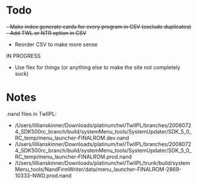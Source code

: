 # Todo
~~- Make index generate cards for every program in CSV (exclude duplicates)~~
~~- Add TWL or NTR option in CSV~~
- Reorder CSV to make more sense

IN PROGRESS
- Use flex for things (or anything else to make the site not completely suck)







# Notes

.nand files in TwlIPL:
- /Users/lillianskinner/Downloads/platinum/twl/TwlIPL/branches/20080724_SDK500rc_branch/build/systemMenu_tools/SystemUpdater/SDK_5_0_RC_temp/menu_launcher-FINALROM.dev.nand
- /Users/lillianskinner/Downloads/platinum/twl/TwlIPL/branches/20080724_SDK500rc_branch/build/systemMenu_tools/SystemUpdater/SDK_5_0_RC_temp/menu_launcher-FINALROM.prod.nand
- /Users/lillianskinner/Downloads/platinum/twl/TwlIPL/trunk/build/systemMenu_tools/NandFirmWriter/data/menu_launcher-FINALROM-2869-10333-NWD.prod.nand